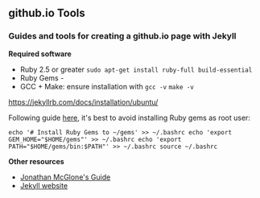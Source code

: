 ## github.io Tools

### Guides and tools for creating a github.io page with Jekyll

**Required software**

- Ruby 2.5 or greater `sudo apt-get install ruby-full build-essential`
- Ruby Gems -
- GCC + Make: ensure installation with `gcc -v` `make -v`

https://jekyllrb.com/docs/installation/ubuntu/

Following guide [here](https://jekyllrb.com/docs/installation/ubuntu/), it's best to avoid installing Ruby gems as root user:

  `echo '# Install Ruby Gems to ~/gems' >> ~/.bashrc
  echo 'export GEM_HOME="$HOME/gems"' >> ~/.bashrc
  echo 'export PATH="$HOME/gems/bin:$PATH"' >> ~/.bashrc
  source ~/.bashrc`



**Other resources**
- [Jonathan McGlone's Guide](http://jmcglone.com/guides/github-pages/)
- [Jekyll website](https://jekyllrb.com/)
